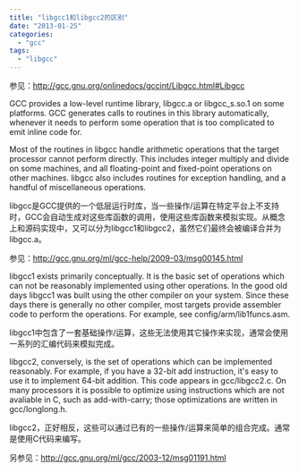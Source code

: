 ```yaml
---
title: "libgcc1和libgcc2的区别"
date: "2013-01-25"
categories: 
  - "gcc"
tags: 
  - "libgcc"
---
```


参见：http://gcc.gnu.org/onlinedocs/gccint/Libgcc.html#Libgcc

GCC provides a low-level runtime library, libgcc.a or libgcc\_s.so.1 on some platforms. GCC generates calls to routines in this library automatically, whenever it needs to perform some operation that is too complicated to emit inline code for.

Most of the routines in libgcc handle arithmetic operations that the target processor cannot perform directly. This includes integer multiply and divide on some machines, and all floating-point and fixed-point operations on other machines. libgcc also includes routines for exception handling, and a handful of miscellaneous operations.

libgcc是GCC提供的一个低层运行时库，当一些操作/运算在特定平台上不支持时，GCC会自动生成对这些库函数的调用，使用这些库函数来模拟实现。从概念上和源码实现中，又可以分为libgcc1和libgcc2，虽然它们最终会被编译合并为libgcc.a。

参见：http://gcc.gnu.org/ml/gcc-help/2009-03/msg00145.html

libgcc1 exists primarily conceptually. It is the basic set of operations which can not be reasonably implemented using other operations. In the good old days libgcc1 was built using the other compiler on your system. Since these days there is generally no other compiler, most targets provide assembler code to perform the operations. For example, see config/arm/lib1funcs.asm.

libgcc1中包含了一套基础操作/运算，这些无法使用其它操作来实现，通常会使用一系列的汇编代码来模拟完成。

libgcc2, conversely, is the set of operations which can be implemented reasonably. For example, if you have a 32-bit add instruction, it's easy to use it to implement 64-bit addition. This code appears in gcc/libgcc2.c. On many processors it is possible to optimize using instructions which are not avaliable in C, such as add-with-carry; those optimizations are written in gcc/longlong.h.

libgcc2，正好相反，这些可以通过已有的一些操作/运算来简单的组合完成。通常是使用C代码来编写。

另参见：http://gcc.gnu.org/ml/gcc/2003-12/msg01191.html
